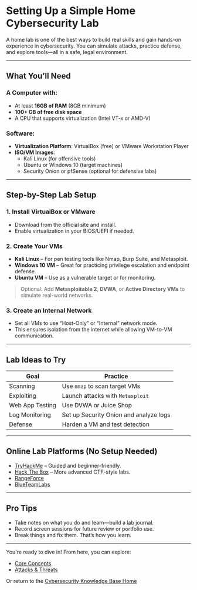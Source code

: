 # Setting Up a Simple Home Cybersecurity Lab

A home lab is one of the best ways to build real skills and gain hands-on experience in cybersecurity. You can simulate attacks, practice defense, and explore tools—all in a safe, legal environment.

---

## What You’ll Need

### A Computer with:
- At least **16GB of RAM** (8GB minimum)
- **100+ GB of free disk space**
- A CPU that supports virtualization (Intel VT-x or AMD-V)

### Software:
- **Virtualization Platform**: VirtualBox (free) or VMware Workstation Player
- **ISO/VM Images**:
  - Kali Linux (for offensive tools)
  - Ubuntu or Windows 10 (target machines)
  - Security Onion or pfSense (optional for defensive labs)

---

## Step-by-Step Lab Setup

### 1. Install VirtualBox or VMware
- Download from the official site and install.
- Enable virtualization in your BIOS/UEFI if needed.

### 2. Create Your VMs
- **Kali Linux** – For pen testing tools like Nmap, Burp Suite, and Metasploit.
- **Windows 10 VM** – Great for practicing privilege escalation and endpoint defense.
- **Ubuntu VM** – Use as a vulnerable target or for monitoring.
  
> Optional: Add **Metasploitable 2**, **DVWA**, or **Active Directory VMs** to simulate real-world networks.

### 3. Create an Internal Network
- Set all VMs to use “Host-Only” or “Internal” network mode.
- This ensures isolation from the internet while allowing VM-to-VM communication.

---

## Lab Ideas to Try

| Goal | Practice |
|------|----------|
| Scanning | Use `nmap` to scan target VMs |
| Exploiting | Launch attacks with `Metasploit` |
| Web App Testing | Use DVWA or Juice Shop |
| Log Monitoring | Set up Security Onion and analyze logs |
| Defense | Harden a VM and test detection |

---

## Online Lab Platforms (No Setup Needed)

- [TryHackMe](https://tryhackme.com) – Guided and beginner-friendly.
- [Hack The Box](https://hackthebox.com) – More advanced CTF-style labs.
- [RangeForce](https://rangeforce.com)
- [BlueTeamLabs](https://blueteamlabs.online)

---

## Pro Tips

- Take notes on what you do and learn—build a lab journal.
- Record screen sessions for future review or portfolio use.
- Break things and fix them. That’s how you learn.

---

You're ready to dive in! From here, you can explore:
- [Core Concepts](../core-concepts/)
- [Attacks & Threats](../attacks-and-threats/)

Or return to the [Cybersecurity Knowledge Base Home](../README.md)
